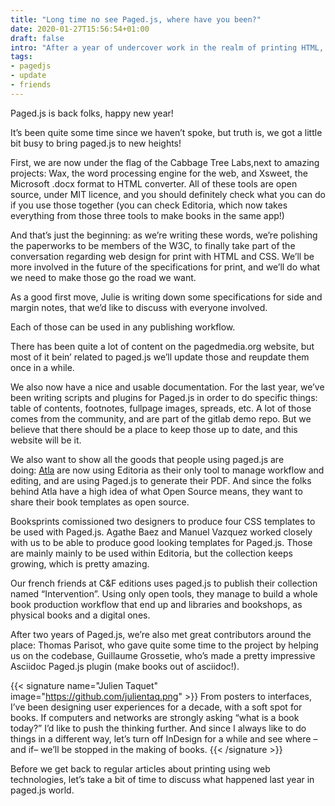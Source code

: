 ```yaml
---
title: "Long time no see Paged.js, where have you been?"
date: 2020-01-27T15:56:54+01:00
draft: false
intro: "After a year of undercover work in the realm of printing HTML, we’re proudly introducing the new Paged.js website. Welcome to the new era of HTML to print"
tags: 
- pagedjs
- update
- friends
---
```



Paged.js is back folks, happy new year!

It’s been quite some time since we haven’t spoke, but truth is, we got a little bit busy to bring paged.js to new heights!

First, we are now under the flag of the Cabbage Tree Labs,next to amazing projects: Wax, the word processing engine for the web, and Xsweet, the Microsoft .docx format to HTML converter. All of these tools are open source, under MIT licence, and you should definitely check what you can do if you use those together (you can check Editoria, which now takes everything from those three tools to make books in the same app!)

And that’s just the beginning: as we’re writing these words, we’re polishing the paperworks to be members of the W3C, to finally take part of the conversation regarding web design for print with HTML and CSS. We’ll be more involved in the future of the specifications for print, and we’ll do what we need to make those go the road we want.


As a good first move, Julie is writing down some specifications for side and margin notes, that we’d like to discuss with everyone involved. 


Each of those can be used in any publishing workflow.

There has been quite a lot of content on the pagedmedia.org website, but most of it bein’ related to paged.js we’ll update those and reupdate them once in a while. 

We also now have a nice and usable documentation. For the last year, we’ve been writing scripts and plugins for Paged.js in order to do specific things: table of contents, footnotes, fullpage images, spreads, etc. A lot of those comes from the community, and are part of the gitlab demo repo. But we believe that there should be a place to keep those up to date, and this website will be it.

We also want to show all the goods that people using paged.js are doing: [Atla](https://www.atla.com) are now using Editoria as their only tool to manage workflow and editing, and are using Paged.js to generate their PDF. And since the folks behind Atla have a high idea of what Open Source means, they want to share their book templates as open source.

Booksprints comissioned two designers to produce four CSS templates to be used with Paged.js. Agathe Baez and Manuel Vazquez worked closely with us to be able to produce good looking templates for Paged.js. Those are mainly  mainly to be used within Editoria, but the collection keeps growing, which is pretty amazing. 

Our french friends at C&F editions uses paged.js to publish their collection named “Intervention”. Using only open tools, they manage to build a whole book production workflow that end up and libraries and bookshops, as physical books and a digital ones. 




After two years of Paged.js, we’re also met great contributors around the place: Thomas Parisot, who gave quite some time to the project by helping us on the codebase, Guillaume Grossetie, who’s made a pretty impressive Asciidoc Paged.js plugin (make books out of asciidoc!). 





{{< signature name="Julien Taquet" image="https://github.com/julientaq.png" >}}
From posters to interfaces, I’ve been designing user experiences for a decade, with a soft spot for books. If computers and networks are strongly asking “what is a book today?” I’d like to push the thinking further. And since I always like to do things in a different way, let’s turn off InDesign for a while and see where –and if– we’ll be stopped in the making of books.
{{< /signature >}}


Before we get back to regular articles about printing using web technologies, let’s take a bit of time to discuss what happened last year in paged.js world.
